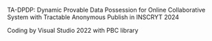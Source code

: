 TA-DPDP: Dynamic Provable Data Possession for Online Collaborative System with Tractable Anonymous
Publish in INSCRYT 2024

Coding by Visual Studio 2022 with PBC library
